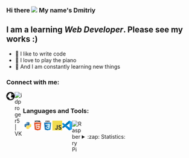 ### Hi there <img src="https://raw.githubusercontent.com/extremecodetv/extremecodetv/master/wave.gif" width="15px"> My name's Dmitriy

## I am a learning <!-- beginner --> *Web Developer*. Please see my works :)
- 💪 I like to write code
- 🎹 I love to play the piano
- 🥅 And I am constantly learning new things

### Connect with me:

[<img align="left" alt="itprogrammist.github.io/" width="22px" src="https://raw.githubusercontent.com/iconic/open-iconic/master/svg/globe.svg" />][website]
[<img align="left" alt="idproger5 | VK" width="22px" src="https://cdn.jsdelivr.net/npm/simple-icons@v3/icons/vk.svg" />][vk]

<br />

### Languages and Tools:

<img align="left" alt="Python" width="26px" src="https://raw.githubusercontent.com/github/explore/80688e429a7d4ef2fca1e82350fe8e3517d3494d/topics/python/python.png" />
<img align="left" alt="HTML5" width="26px" src="https://raw.githubusercontent.com/github/explore/80688e429a7d4ef2fca1e82350fe8e3517d3494d/topics/html/html.png" />
<img align="left" alt="CSS3" width="26px" src="https://raw.githubusercontent.com/github/explore/80688e429a7d4ef2fca1e82350fe8e3517d3494d/topics/css/css.png" />
<img align="left" alt="JavaScript" width="26px" src="https://raw.githubusercontent.com/github/explore/80688e429a7d4ef2fca1e82350fe8e3517d3494d/topics/javascript/javascript.png" />
<img align="left" alt="Visual Studio Code" width="26px" src="https://raw.githubusercontent.com/github/explore/80688e429a7d4ef2fca1e82350fe8e3517d3494d/topics/visual-studio-code/visual-studio-code.png" />
<img align="left" alt="Raspberry Pi" width="26px" src="https://cdn.icon-icons.com/icons2/2699/PNG/512/raspberrypi_logo_icon_168029.png" />


<br />
<br />

<details>
  <summary>:zap: Statistics:</summary>
   📈 GitHub Stats
<p align="center">
  <table>
  <tr>
      <td><img width="550px" align="left" src="https://github-readme-stats.vercel.app/api?username=itprogrammist&hide_border=true&count_private=false&layout=compact&hide_title=true&show_icons=true&theme=dark&icon_color=5194f0&bg_color=0d1117" /></td>
      <td><img width="550px" src="https://github-readme-stats.vercel.app/api/top-langs/?username=itprogrammist&hide=html&layout=compact&hide_border=true&hide_title=true&theme=dark&icon_color=5194f0&bg_color=0d1117" /></td>
  </tr>   
</table>
</p>
</details>

[website]: https://itprogrammist.github.io/
[vk]: https://vk.com/idproger5
